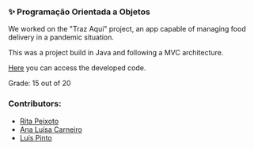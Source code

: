 ### :sparkles: Programação Orientada a Objetos

We worked on the "Traz Aqui" project, an app capable of managing food delivery in a pandemic situation.

This was a project build in Java and following a MVC architecture. 

[Here](https://github.com/rita-peixoto/uminho-lei/tree/main/2YEAR/2nd/POO/TrazAqui/src/TrazAqui) you can access the developed code.


Grade: 15 out of 20

### Contributors:
- [Rita Peixoto](https://github.com/rita-peixoto)
- [Ana Luísa Carneiro](https://github.com/Analucar)
- [Luís Pinto](https://github.com/L-Pinto)

